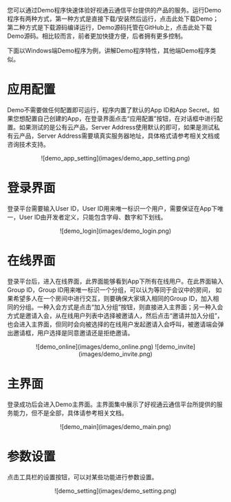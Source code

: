 您可以通过Demo程序快速体验好视通云通信平台提供的产品的服务。运行Demo程序有两种方式，第一种方式是直接下载/安装然后运行，点击此处下载Demo； 第二种方式是下载源码编译运行，Demo源码托管在GitHub上，点击此处下载Demo源码。相比较而言，前者更加快捷方便，后者拥有更多控制。

下面以Windows端Demo程序为例，讲解Demo程序特性，其他端Demo程序类似。

# 应用配置
Demo不需要做任何配置即可运行，程序内置了默认的App ID和App Secret。如果您想配置自己创建的App，在登录界面点击“应用配置”按钮，在对话框中进行配置。如果测试的是公有云产品，Server Address使用默认的即可，如果是测试私有云产品，Server Address需要填真实服务器地址，具体格式请参考相关文档或咨询技术支持。
<center>![demo_app_setting](images/demo_app_setting.png)</center>


# 登录界面
登录平台需要输入User ID，User ID用来唯一标识一个用户，需要保证在App下唯一，User ID由开发者定义，只能包含字母、数字和下划线。

<center>![demo_login](images/demo_login.png)</center>

# 在线界面
登录平台后，进入在线界面，此界面能够看到App下所有在线用户。在此界面输入Group ID，Group ID用来唯一标识一个分组，可以认为等同于会议中的房间， 如果希望多人在一个房间中进行交互，则要确保大家填入相同的Group ID，加入相同的分组。一种入会方式是点击“加入分组”按钮，则直接进入主界面；另一种入会方式是邀请入会，从在线用户列表中选择被邀请人，然后点击“邀请并加入分组”，也会进入主界面，但同时会向被选择的在线用户发起邀请入会呼叫，被邀请端会弹出邀请框，用户选择是同意邀请还是拒绝邀请。

<center>![demo_online](images/demo_online.png) ![demo_invite](images/demo_invite.png)</center>

# 主界面
登录成功后会进入Demo主界面。主界面集中展示了好视通云通信平台所提供的服务能力，但不是全部，具体请参考相关文档。

<center>![demo_main](images/demo_main.png)</center>

# 参数设置

点击工具栏的设置按钮，可以对某些功能进行参数设置。

<center>![demo_setting](images/demo_setting.png)</center>
